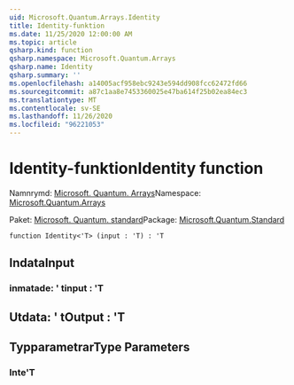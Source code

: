 ```yaml
---
uid: Microsoft.Quantum.Arrays.Identity
title: Identity-funktion
ms.date: 11/25/2020 12:00:00 AM
ms.topic: article
qsharp.kind: function
qsharp.namespace: Microsoft.Quantum.Arrays
qsharp.name: Identity
qsharp.summary: ''
ms.openlocfilehash: a14005acf958ebc9243e594dd908fcc62472fd66
ms.sourcegitcommit: a87c1aa8e7453360025e47ba614f25b02ea84ec3
ms.translationtype: MT
ms.contentlocale: sv-SE
ms.lasthandoff: 11/26/2020
ms.locfileid: "96221053"
---
```

# <a name="identity-function"></a><span data-ttu-id="e803f-102">Identity-funktion</span><span class="sxs-lookup"><span data-stu-id="e803f-102">Identity function</span></span>

<span data-ttu-id="e803f-103">Namnrymd: [Microsoft. Quantum. Arrays](xref:Microsoft.Quantum.Arrays)</span><span class="sxs-lookup"><span data-stu-id="e803f-103">Namespace: [Microsoft.Quantum.Arrays](xref:Microsoft.Quantum.Arrays)</span></span>

<span data-ttu-id="e803f-104">Paket: [Microsoft. Quantum. standard](https://nuget.org/packages/Microsoft.Quantum.Standard)</span><span class="sxs-lookup"><span data-stu-id="e803f-104">Package: [Microsoft.Quantum.Standard](https://nuget.org/packages/Microsoft.Quantum.Standard)</span></span>




```qsharp
function Identity<'T> (input : 'T) : 'T
```


## <a name="input"></a><span data-ttu-id="e803f-105">Indata</span><span class="sxs-lookup"><span data-stu-id="e803f-105">Input</span></span>

### <a name="input--t"></a><span data-ttu-id="e803f-106">inmatade: ' t</span><span class="sxs-lookup"><span data-stu-id="e803f-106">input : 'T</span></span>





## <a name="output--t"></a><span data-ttu-id="e803f-107">Utdata: ' t</span><span class="sxs-lookup"><span data-stu-id="e803f-107">Output : 'T</span></span>



## <a name="type-parameters"></a><span data-ttu-id="e803f-108">Typparametrar</span><span class="sxs-lookup"><span data-stu-id="e803f-108">Type Parameters</span></span>

### <a name="t"></a><span data-ttu-id="e803f-109">Inte</span><span class="sxs-lookup"><span data-stu-id="e803f-109">'T</span></span>

